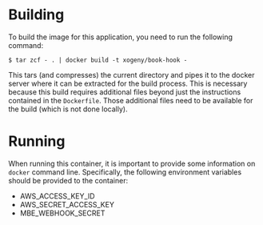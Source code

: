 # Building

To build the image for this application, you need to run the following command:

```
$ tar zcf - . | docker build -t xogeny/book-hook -
```

This tars (and compresses) the current directory and pipes it to the
docker server where it can be extracted for the build process.  This
is necessary because this build requires additional files beyond just
the instructions contained in the `Dockerfile`.  Those additional
files need to be available for the build (which is not done locally).

# Running

When running this container, it is important to provide some
information on `docker` command line.  Specifically, the following
environment variables should be provided to the container:

  * AWS_ACCESS_KEY_ID
  * AWS_SECRET_ACCESS_KEY
  * MBE_WEBHOOK_SECRET

